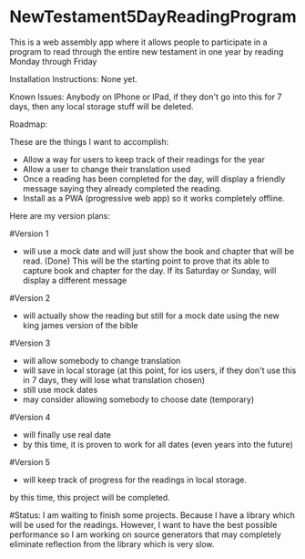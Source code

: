 # NewTestament5DayReadingProgram
This is a web assembly app where it allows people to participate in a program to read through the entire new testament in one year by reading Monday through Friday

Installation Instructions:
None yet.

Known Issues:
Anybody on IPhone or IPad, if they don't go into this for 7 days, then any local storage stuff will be deleted.

Roadmap:

These are the things I want to accomplish:
 * Allow a way for users to keep track of their readings for the year
 * Allow a user to change their translation used
 * Once a reading has been completed for the day, will display a friendly message saying they already completed the reading.
 * Install as a PWA (progressive web app) so it works completely offline.


Here are my version plans:

#Version 1
 * will use a mock date and will just show the book and chapter that will be read. (Done)
 This will be the starting point to prove that its able to capture book and chapter for the day.
 If its Saturday or Sunday, will display a different message
 
 #Version 2
 * will actually show the reading but still for a mock date using the new king james version of the bible

 #Version 3
 * will allow somebody to change translation
 * will save in local storage (at this point, for ios users, if they don't use this in 7 days, they will lose what translation chosen)
 * still use mock dates
 * may consider allowing somebody to choose date (temporary)

 #Version 4
 * will finally use real date
 * by this time, it is proven to work for all dates (even years into the future)

 #Version 5
 * will keep track of progress for the readings in local storage.
 
 by this time, this project will be completed.
 
 #Status:
 I am waiting to finish some projects.  Because I have a library which will be used for the readings.  However, I want to have the best possible performance so I am working  on source generators that may completely eliminate reflection from the library which is very slow.
 

